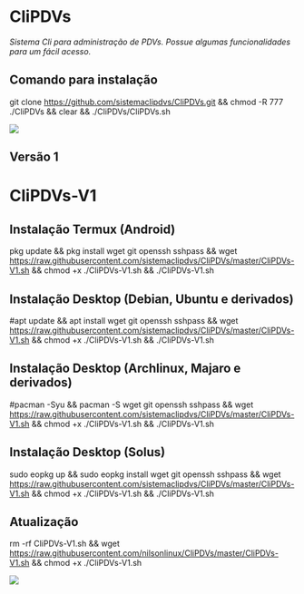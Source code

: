 # CliPDVs
*Sistema Cli para administração de PDVs. Possue algumas funcionalidades para um fácil acesso.*
## Comando para instalação 
git clone https://github.com/sistemaclipdvs/CliPDVs.git && chmod -R 777 ./CliPDVs && clear && ./CliPDVs/CliPDVs.sh

![](https://raw.githubusercontent.com/sistemaclipdvs/CliPDVs/master/outros/CliPDVs.png)

## Versão 1

# CliPDVs-V1
## Instalação Termux (Android)
pkg update && pkg install wget git openssh sshpass && wget https://raw.githubusercontent.com/sistemaclipdvs/CliPDVs/master/CliPDVs-V1.sh && chmod +x ./CliPDVs-V1.sh && ./CliPDVs-V1.sh

## Instalação Desktop (Debian, Ubuntu e derivados)
#apt update && apt install wget git openssh sshpass && wget https://raw.githubusercontent.com/sistemaclipdvs/CliPDVs/master/CliPDVs-V1.sh && chmod +x ./CliPDVs-V1.sh && ./CliPDVs-V1.sh


## Instalação Desktop (Archlinux, Majaro e derivados)
#pacman -Syu && pacman -S wget git openssh sshpass && wget https://raw.githubusercontent.com/sistemaclipdvs/CliPDVs/master/CliPDVs-V1.sh && chmod +x ./CliPDVs-V1.sh && ./CliPDVs-V1.sh

## Instalação Desktop (Solus)
sudo eopkg up && sudo eopkg install wget git openssh sshpass && wget https://raw.githubusercontent.com/sistemaclipdvs/CliPDVs/master/CliPDVs-V1.sh && chmod +x ./CliPDVs-V1.sh && ./CliPDVs-V1.sh

## Atualização
  rm -rf CliPDVs-V1.sh && wget https://raw.githubusercontent.com/nilsonlinux/CliPDVs/master/CliPDVs-V1.sh && chmod +x ./CliPDVs-V1.sh

![](https://raw.githubusercontent.com/sistemaclipdvs/CliPDVs/master/outros/Screenshot%20from%202020-04-17%2018%3A06%3A17.png)
